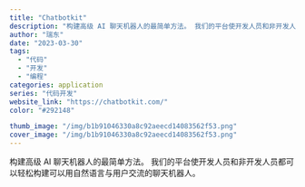```yaml
---
title: "Chatbotkit"
description: "构建高级 AI 聊天机器人的最简单方法。 我们的平台使开发人员和非开发人员都可以轻松构建可以用自然语言与用户交流的聊天机"
author: "瑞东"
date: "2023-03-30"
tags:
  - "代码"
  - "开发"
  - "编程"
categories: application
series: "代码开发"
website_link: "https://chatbotkit.com/"
color: "#292148"

thumb_image: "/img/b1b91046330a8c92aeecd14083562f53.png"
cover_image: "/img/b1b91046330a8c92aeecd14083562f53.png"
---
```


构建高级 AI 聊天机器人的最简单方法。 我们的平台使开发人员和非开发人员都可以轻松构建可以用自然语言与用户交流的聊天机器人。